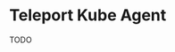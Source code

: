 # Teleport Kube Agent

<!--
https://github.com/gravitational/teleport/tree/master/examples/chart
-->

TODO
